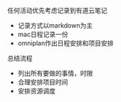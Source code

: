任何活动优先考虑记录到有道云笔记

* 记录方式以markdown为主
* mac日程记录一份
* omniplan作出日程安排和项目安排

总结流程

* 列出所有要做的事情，时限
* 合理安排项目时间
* 安排资源调度

